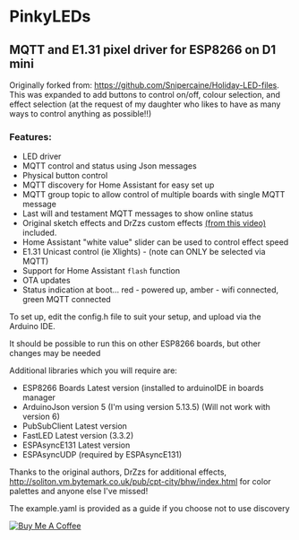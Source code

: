 # PinkyLEDs
## MQTT and E1.31 pixel driver for ESP8266 on D1 mini

Originally forked from: https://github.com/Snipercaine/Holiday-LED-files.  This was expanded to add buttons to control on/off, colour selection, and effect selection (at the request of my daughter who likes to have as many ways to control anything as possible!!)
### Features:
* LED driver
* MQTT control and status using Json messages
* Physical button control
* MQTT discovery for Home Assistant for easy set up
* MQTT group topic to allow control of multiple boards with single MQTT message
* Last will and testament MQTT messages to show online status
* Original sketch effects and DrZzs custom effects [(from this video)](https://www.youtube.com/watch?v=6Y6jUM1OaYM&t=365s) included.
* Home Assistant "white value" slider can be used to control effect speed
* E1.31 Unicast control (ie Xlights) - (note can ONLY be selected via MQTT)
* Support for Home Assistant `flash` function
* OTA updates
* Status indication at boot... red - powered up, amber - wifi connected, green MQTT connected


To set up, edit the config.h file to suit your setup, and upload via the Arduino IDE.

It should be possible to run this on other ESP8266 boards, but other changes may be needed

Additional libraries which you will require are:
* ESP8266 Boards Latest version (installed to arduinoIDE in boards manager
* ArduinoJson version 5 (I'm using version 5.13.5) (Will not work with version 6)
* PubSubClient Latest version
* FastLED Latest version (3.3.2)
* ESPAsyncE131 Latest version
* ESPAsyncUDP (required by ESPAsyncE131)

Thanks to the original authors, DrZzs for additional effects, http://soliton.vm.bytemark.co.uk/pub/cpt-city/bhw/index.html for color palettes and anyone else I've missed!

The example.yaml is provided as a guide if you choose not to use discovery

[<a href="https://www.buymeacoffee.com/V3q9id4" target="_blank"><img src="https://www.buymeacoffee.com/assets/img/custom_images/purple_img.png" alt="Buy Me A Coffee" style="height: auto !important;width: auto !important;" ></a>](https://www.buymeacoffee.com/V3q9id4)
